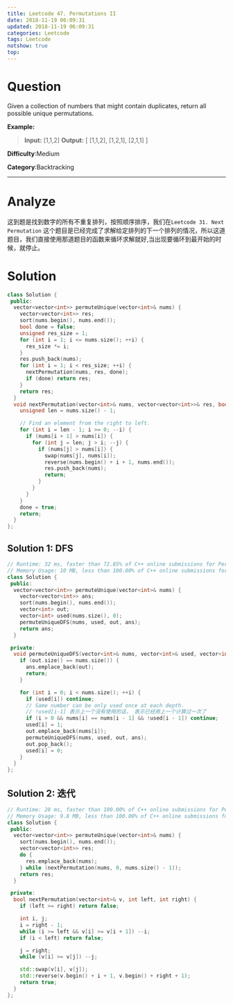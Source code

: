 ```yaml
---
title: Leetcode 47. Permutations II
date: 2018-11-19 06:09:31
updated: 2018-11-19 06:09:31
categories: Leetcode
tags: Leetcode
notshow: true
top:
---
```


# Question

Given a collection of numbers that might contain duplicates, return all possible unique permutations.

**Example:**

> **Input:** [1,1,2]
> **Output:**
> [
>  [1,1,2],
>  [1,2,1],
>  [2,1,1]
> ]

**Difficulty**:Medium

**Category**:Backtracking  

<!-- more -->

------------

# Analyze

这到题是找到数字的所有不重复排列，按照顺序排序，我们在`Leetcode 31. Next Permutation` 这个题目是已经完成了求解给定排列的下一个排列的情况，所以这道题目，我们直接使用那道题目的函数来循环求解就好,当出现要循环到最开始的时候，就停止。

# Solution

```cpp
class Solution {
 public:
  vector<vector<int>> permuteUnique(vector<int>& nums) {
    vector<vector<int>> res;
    sort(nums.begin(), nums.end());
    bool done = false;
    unsigned res_size = 1;
    for (int i = 1; i <= nums.size(); ++i) {
      res_size *= i;
    }
    res.push_back(nums);
    for (int i = 1; i < res_size; ++i) {
      nextPermutation(nums, res, done);
      if (done) return res;
    }
    return res;
  }
  void nextPermutation(vector<int>& nums, vector<vector<int>>& res, bool& done) {
    unsigned len = nums.size() - 1;

    // Find an element from the right to left.
    for (int i = len - 1; i >= 0; --i) {
      if (nums[i + 1] > nums[i]) {
        for (int j = len; j > i; --j) {
          if (nums[j] > nums[i]) {
            swap(nums[j], nums[i]);
            reverse(nums.begin() + i + 1, nums.end());
            res.push_back(nums);
            return;
          }
        }
      }
    }
    done = true;
    return;
  }
};
```

## Solution 1: DFS

```cpp
// Runtime: 32 ms, faster than 72.85% of C++ online submissions for Permutations II.
// Memory Usage: 10 MB, less than 100.00% of C++ online submissions for Permutations II.
class Solution {
 public:
  vector<vector<int>> permuteUnique(vector<int>& nums) {
    vector<vector<int>> ans;
    sort(nums.begin(), nums.end());
    vector<int> out;
    vector<int> used(nums.size(), 0);
    permuteUniqueDFS(nums, used, out, ans);
    return ans;
  }

 private:
  void permuteUniqueDFS(vector<int>& nums, vector<int>& used, vector<int>& out, vector<vector<int>>& ans) {
    if (out.size() == nums.size()) {
      ans.emplace_back(out);
      return;
    }

    for (int i = 0; i < nums.size(); ++i) {
      if (used[i]) continue;
      // Same number can be only used once at each depth.
      // !used[i-1] 表示上一个没有使用的话， 表示已经用上一个计算过一次了
      if (i > 0 && nums[i] == nums[i - 1] && !used[i - 1]) continue;
      used[i] = 1;
      out.emplace_back(nums[i]);
      permuteUniqueDFS(nums, used, out, ans);
      out.pop_back();
      used[i] = 0;
    }
  }
};
```

## Solution 2: 迭代

```cpp
// Runtime: 28 ms, faster than 100.00% of C++ online submissions for Permutations II.
// Memory Usage: 9.8 MB, less than 100.00% of C++ online submissions for Permutations II.
class Solution {
 public:
  vector<vector<int>> permuteUnique(vector<int>& nums) {
    sort(nums.begin(), nums.end());
    vector<vector<int>> res;
    do {
      res.emplace_back(nums);
    } while (nextPermutation(nums, 0, nums.size() - 1));
    return res;
  }

 private:
  bool nextPermutation(vector<int>& v, int left, int right) {
    if (left >= right) return false;

    int i, j;
    i = right - 1;
    while (i >= left && v[i] >= v[i + 1]) --i;
    if (i < left) return false;

    j = right;
    while (v[i] >= v[j]) --j;

    std::swap(v[i], v[j]);
    std::reverse(v.begin() + i + 1, v.begin() + right + 1);
    return true;
  }
};
```